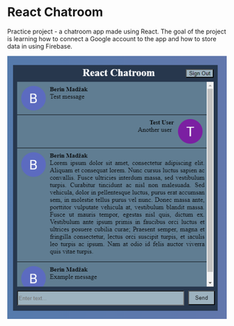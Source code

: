 # React Chatroom

Practice project - a chatroom app made using React. The goal of the project is learning how to connect a Google account to the app and how to store data in using Firebase.

![Image](Img.png)
